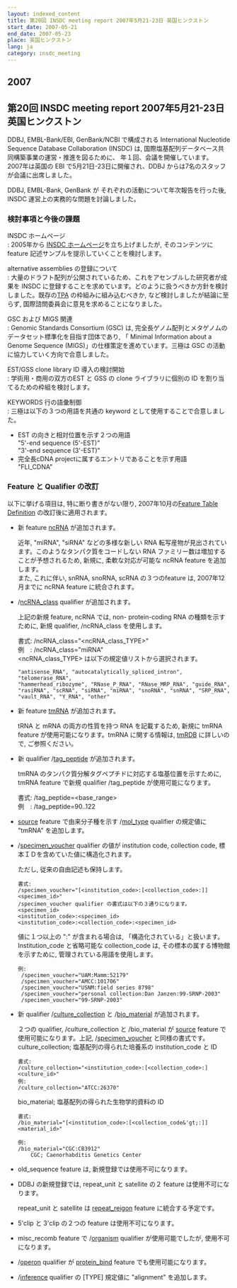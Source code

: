 ```yaml
---
layout: indexed_content
title: 第20回 INSDC meeting report 2007年5月21-23日 英国ヒンクストン
start_date: 2007-05-21
end_date: 2007-05-23
place: 英国ヒンクストン
lang: ja
category: insdc_meeting
---
```


## 2007  <a name="2007"></a>

## 第20回 INSDC meeting report 2007年5月21-23日 英国ヒンクストン

DDBJ, EMBL-Bank/EBI, GenBank/NCBI で構成される International Nucleotide
Sequence Database Collaboration (INSDC) は,
国際塩基配列データベース共同構築事業の運営・推進を図るために、
年１回、会議を開催しています。  
2007年は英国の EBI で5月21日-23日に開催され、DDBJ からは7名のスタッフが会議に出席しました。

DDBJ, EMBL-Bank, GenBank が それぞれの活動について年次報告を行った後,
INSDC 運営上の実務的な問題を討論しました。

### 検討事項と今後の課題

INSDC ホームページ  
:  2005年から [INSDC ホームページ](http://www.insdc.org/)を立ち上げましたが, そのコンテンツに feature 記述サンプルを提示していくことを検討します。

alternative assemblies の登録について  
:  大量のドラフト配列が公開されているため、これをアセンブルした研究者が成果を INSDC に登録することを求めています。どのように扱うべきか方針を検討しました。既存の[TPA](/ddbj/tpa.html) の枠組みに組み込むべきか, など検討しましたが結論に至らず, 国際諮問委員会に意見を求めることになりました。

GSC および MIGS 関連  
:  Genomic Standards Consortium (GSC) は, 完全長ゲノム配列とメタゲノムのデータセット標準化を目指す団体であり, 「 Minimal Information about a Genome Sequence (MIGS)」の仕様策定を進めています。三極は GSC の活動に協力していく方向で合意しました。

EST/GSS clone library ID 導入の検討開始  
:  学術用・商用の双方のEST と GSS の clone ライブラリに個別の ID
  を割り当てるための枠組を検討します。

KEYWORDS 行の語彙制御  
:  三極は以下の３つの用語を共通の keyword
  として使用することで合意しました。
  -   EST の向きと相対位置を示す２つの用語  
      "5'-end sequence (5'-EST)"  
      "3'-end sequence (3'-EST)"
  -   完全長cDNA projectに属するエントリであることを示す用語  
      "FLI\_CDNA"

### Feature と Qualifier の改訂  <a name="2007-ft"></a>

以下に挙げる項目は, 特に断り書きがない限り, 2007年10月の[Feature Table
Definition](/ddbj/feature-table.html) の改訂後に適用されます。

-   新 feature [ncRNA](/ddbj/features.html#ncRNA) が追加されます。

    近年, "miRNA", "siRNA" などの多様な新しい RNA
    転写産物が見出されています。このようなタンパク質をコードしない RNA
    ファミリー数は増加することが予想されるため, 新規に,
    柔軟な対応が可能な ncRNA feature を追加します。  
    また, これに伴い, snRNA, snoRNA, scRNA の３つのfeature は,
    2007年12月までに ncRNA feature に統合されます。

-   /[ncRNA\_class](/ddbj/qualifiers.html#ncRNA_class) qualifier
    が追加されます。

    上記の新規 feature, ncRNA では, non- protein-coding RNA
    の種類を示すために, 新規 qualifier, /ncRNA\_class を使用します。

    書式: /ncRNA\_class="&lt;ncRNA\_class\_TYPE&gt;"  
    例　: /ncRNA\_class="miRNA"  
    &lt;ncRNA\_class\_TYPE&gt; は以下の規定値リストから選択されます。

        "antisense_RNA", "autocatalytically_spliced_intron", "telomerase_RNA", 
        "hammerhead_ribozyme", "RNase_P_RNA", "RNase_MRP_RNA", "guide_RNA", 
        "rasiRNA", "scRNA", "siRNA", "miRNA", "snoRNA", "snRNA", "SRP_RNA", 
        "vault_RNA", "Y_RNA", "other" 

-   新 feature [tmRNA](/ddbj/features.html#tmRNA) が追加されます。

    tRNA と mRNA の両方の性質を持つ RNA を記載するため, 新規に tmRNA
    feature が使用可能になります。tmRNA に関する情報は,
    [tmRDB](http://www.ag.auburn.edu/mirror/tmRDB/) に詳しいので,
    ご参照ください。

-   新 qualifier /[tag\_peptide](/ddbj/qualifiers.html#tag_peptide)
    が追加されます。

    tmRNA のタンパク質分解タグペプチドに対応する塩基位置を示すために,
    tmRNA feature で新規 qualifier /tag\_peptide が使用可能になります。

    書式: /tag\_peptide=&lt;base\_range&gt;  
    例　: /tag\_peptide=90..122

-   [source](/ddbj/features.html#source) feature で由来分子種を示す
    /[mol\_type](/ddbj/qualifiers.html#mol_type) qualifier の規定値に
    "tmRNA" を追加します。

-   /[specimen\_voucher](/ddbj/qualifiers.html#specimen_voucher)
    qualifier の値が institution code, collection code,
    標本ＩＤを含めていた値に構造化されます。

    ただし, 従来の自由記述も保持します。

        書式:
        /specimen_voucher="[<institution_code>:[<collection_code>:]]<specimen_id>"
        /specimen_voucher qualifier の書式は以下の３通りになります。
        <specimen_id>
        <institution_code>:<specimen_id>
        <institution_code>:<collection_code>:<specimen_id>

    値に１つ以上の ":" が含まれる場合は,
    「構造化されている」と扱います。Institution\_code と省略可能な
    collection\_code は, その標本の属する博物館を示すために,
    管理されている用語を使用します。

        例:
         /specimen_voucher="UAM:Mamm:52179"
         /specimen_voucher="AMCC:101706"
         /specimen_voucher="USNM:field series 8798"
         /specimen_voucher="personal collection:Dan Janzen:99-SRNP-2003"
         /specimen_voucher="99-SRNP-2003"

-   新 qualifier
    /[culture\_collection](/ddbj/qualifiers.html#culture_collection) と
    /[bio\_material](/ddbj/qualifiers.html#bio_material)
    が追加されます。

    ２つの qualifier, /culture\_collection と /bio\_material が
    [source](/ddbj/features.html#source) feature
    で使用可能になります。上記,
    /[specimen\_voucher](/ddbj/qualifiers.html#specimen_voucher)
    と同様の書式です。 culture\_collection; 塩基配列の得られた培養系の
    institution\_code と ID

        書式: 
        /culture_collection="<institution_code>:[<collection_code>:]<culture_id>"
        例: 
        /culture_collection="ATCC:26370"

    bio\_material; 塩基配列の得られた生物学的資料の ID

        書式: 
        /bio_material="[<institution_code>:[<collection_code&'gt;:]]<material_id>"  

        例: 
        /bio_material="CGC:CB3912" 
            CGC; Caenorhabditis Genetics Center

-   old\_sequence feature は, 新規登録では使用不可になります。

-   DDBJ の新規登録では, repeat\_unit と satellite の２ feature
    は使用不可になります。

    repeat\_unit と satellite は
    [repeat\_reigon](/ddbj/features.html#repeat_region) feature
    に統合する予定です。

-   5'clip と 3'clip の２つの feature は使用不可になります。

-   misc\_recomb feature で /[organism](/ddbj/qualifiers.html#organism)
    qualifier が使用可能でしたが, 使用不可になります。

-   /[operon](/ddbj/qualifiers.html#operon) qualifier が
    [protein\_bind](/ddbj/features.html#protein_bind) feature
    でも使用可能になります。

-   /[inference](/ddbj/qualifiers.html#inference) qualifier の \[TYPE\]
    規定値に "alignment" を追加します。
